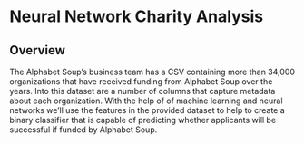 # Neural Network Charity Analysis

## Overview
The Alphabet Soup’s business team has a CSV containing more than 34,000 organizations that have received funding from Alphabet Soup over the years. Into this dataset are a number of columns that capture metadata about each organization. With the help of of machine learning and neural networks we’ll use the features in the provided dataset to help to create a binary classifier that is capable of predicting whether applicants will be successful if funded by Alphabet Soup.
